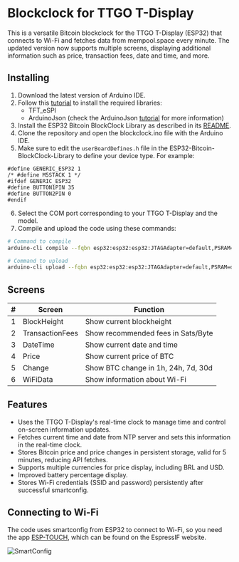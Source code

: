 # Blockclock for TTGO T-Display

This is a versatile Bitcoin blockclock for the TTGO T-Display (ESP32) that connects to Wi-Fi and fetches data from mempool.space every minute. The updated version now supports multiple screens, displaying additional information such as price, transaction fees, date and time, and more.

## Installing

1. Download the latest version of Arduino IDE.
2. Follow this [tutorial](https://github.com/Xinyuan-LilyGO/TTGO-T-Display/blob/master/README.md) to install the required libraries:
   - TFT_eSPI
   - ArduinoJson (check the ArduinoJson [tutorial](https://arduinojson.org/v6/doc/installation/#option-1-use-the-arduino-library-manager) for more information)
3. Install the ESP32 Bitcoin BlockClock Library as described in its [README](https://github.com/SatsCzar/ESP32-Bitcoin-BlockClock-Library).
4. Clone the repository and open the blockclock.ino file with the Arduino IDE.
5. Make sure to edit the `userBoardDefines.h` file in the ESP32-Bitcoin-BlockClock-Library to define your device type. For example:
```arduino
#define GENERIC_ESP32 1
/* #define M5STACK 1 */
#ifdef GENERIC_ESP32
#define BUTTON1PIN 35
#define BUTTON2PIN 0
#endif
```
6. Select the COM port corresponding to your TTGO T-Display and the model.
7. Compile and upload the code using these commands:
```bash
# Command to compile
arduino-cli compile --fqbn esp32:esp32:esp32:JTAGAdapter=default,PSRAM=disabled,PartitionScheme=default,CPUFreq=240,FlashMode=qio,FlashFreq=80,FlashSize=4M,UploadSpeed=921600,LoopCore=1,EventsCore=1,DebugLevel=none,EraseFlash=none blockclock/blockclock.ino

# Command to upload
arduino-cli upload --fqbn esp32:esp32:esp32:JTAGAdapter=default,PSRAM=disabled,PartitionScheme=default,CPUFreq=240,FlashMode=qio,FlashFreq=80,FlashSize=4M,UploadSpeed=921600,LoopCore=1,EventsCore=1,DebugLevel=none,EraseFlash=none --port COM18 blockclock/blockclock.ino
```

## Screens

| #   | Screen          | Function                            |
| --- | --------------- | ----------------------------------- |
| 1   | BlockHeight     | Show current blockheight            |
| 2   | TransactionFees | Show recommended fees in Sats/Byte  |
| 3   | DateTime        | Show current date and time          |
| 4   | Price           | Show current price of BTC           |
| 5   | Change          | Show BTC change in 1h, 24h, 7d, 30d |
| 6   | WiFiData        | Show information about Wi-Fi        |

## Features

- Uses the TTGO T-Display's real-time clock to manage time and control on-screen information updates.
- Fetches current time and date from NTP server and sets this information in the real-time clock.
- Stores Bitcoin price and price changes in persistent storage, valid for 5 minutes, reducing API fetches.
- Supports multiple currencies for price display, including BRL and USD.
- Improved battery percentage display.
- Stores Wi-Fi credentials (SSID and password) persistently after successful smartconfig.

## Connecting to Wi-Fi

The code uses smartconfig from ESP32 to connect to Wi-Fi, so you need the app [ESP-TOUCH](https://www.espressif.com/en/products/software/esp-touch/resources), which can be found on the EspressIF website.

![SmartConfig](https://www.espressif.com/sites/default/files/faq/screen_shot_2016-04-27_at_1.30.27_pm_0.png)
